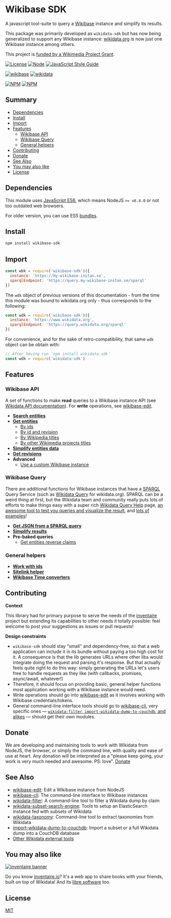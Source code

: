 # Wikibase SDK

A javascript tool-suite to query a [Wikibase](http://wikiba.se) instance and simplify its results.

This package was primarily developed as `wikidata-sdk` but has now being generalized to support any Wikibase instance: [wikidata.org](https://www.wikidata.org) is now just one Wikibase instance among others.

This project is [funded by a Wikimedia Project Grant](https://meta.wikimedia.org/wiki/Grants:Project/WikidataJS).

[![License](https://img.shields.io/badge/license-MIT-blue.svg)](https://opensource.org/licenses/MIT)
[![Node](https://img.shields.io/badge/node-%3E=%20v6.4.0-brightgreen.svg)](http://nodejs.org)
[![JavaScript Style Guide](https://img.shields.io/badge/code%20style-standard-brightgreen.svg)](http://standardjs.com/)

[![wikibase](https://raw.githubusercontent.com/maxlath/wikibase-sdk/master/assets/wikibase.jpg)](https://wikiba.se)
[![wikidata](https://raw.githubusercontent.com/maxlath/wikibase-sdk/master/assets/wikidata.jpg)](https://wikidata.org)

[![NPM](https://nodei.co/npm/wikibase-sdk.png?stars&downloads&downloadRank)](https://npmjs.com/package/wikibase-sdk/)
[![NPM](https://nodei.co/npm/wikidata-sdk.png?stars&downloads&downloadRank)](https://npmjs.com/package/wikidata-sdk/)

## Summary

<!-- START doctoc generated TOC please keep comment here to allow auto update -->
<!-- DON'T EDIT THIS SECTION, INSTEAD RE-RUN doctoc TO UPDATE -->


- [Dependencies](#dependencies)
- [Install](#install)
- [Import](#import)
- [Features](#features)
  - [Wikibase API](#wikibase-api)
  - [Wikibase Query](#wikibase-query)
  - [General helpers](#general-helpers)
- [Contributing](#contributing)
- [Donate](#donate)
- [See Also](#see-also)
- [You may also like](#you-may-also-like)
- [License](#license)

<!-- END doctoc generated TOC please keep comment here to allow auto update -->


## Dependencies
This module uses [JavaScript ES6](https://en.wikipedia.org/wiki/ECMAScript#6th_Edition_-_ECMAScript_2015), which means NodeJS `>= v6.4.0` or not too outdated web browsers.

For older version, you can use ES5 [bundles](docs/install.md#bundles).

## Install
```sh
npm install wikibase-sdk
```

## Import
```js
const wbk = require('wikibase-sdk')({
  instance: 'https://my-wikibase-instan.se',
  sparqlEndpoint: 'https://query.my-wikibase-instan.se/sparql'
})
```
The `wdk` object of previous versions of this documentation - from the time this module was bound to wikidata.org only - thus corresponds to the following:
```js
const wdk = require('wikibase-sdk')({
  instance: 'https://www.wikidata.org',
  sparqlEndpoint: 'https://query.wikidata.org/sparql'
})
```
For convenience, and for the sake of retro-compatibility, that same `wdk` object can be obtain with:
```js
// After having run `npm install wikidata-sdk`
const wdk = require('wikidata-sdk')
```

## Features
### Wikibase API
A set of functions to make **read** queries to a Wikibase instance API (see [Wikidata API documentation](https://www.wikidata.org/w/api.php)).
For **write** operations, see [wikibase-edit](http://github.com/maxlath/wikibase-edit).

* **[Search entities](docs/search_entities.md)**
* **[Get entities](docs/get_entities.md)**
  * [By ids](docs/get_entities.md#by-ids)
  * [By id and revision](docs/get_entities.md#by-id-and-revision)
  * [By Wikipedia titles](docs/get_entities.md#by-wikipedia-titles)
  * [By other Wikimedia projects titles](docs/get_entities.md#by-other-wikimedia-projects-titles)
* **[Simplify entities data](docs/simplify_entities_data.md)**
* **[Get revisions](docs/get_revisions.md)**
* **Advanced**
  * [Use a custom Wikibase instance](docs/use_a_custom_wikibase_instance.md)

### Wikibase Query
There are additional functions for Wikibase instances that have a [SPARQL](https://en.wikipedia.org/wiki/SPARQL) Query Service (such as [Wikidata Query](http://query.wikidata.org/) for wikidata.org). SPARQL can be a weird thing at first, but the Wikidata team and community really puts lots of efforts to make things easy with a super rich [Wikidata Query Help](https://www.wikidata.org/wiki/Wikidata:SPARQL_query_service/Wikidata_Query_Help) page, [an awesome tool to test you queries and visualize the result](https://query.wikidata.org/), and [lots of examples](https://www.wikidata.org/wiki/Special:MyLanguage/Wikidata:SPARQL_query_service/queries/examples)!

* **[Get JSON from a SPARQL query](docs/sparql_query.md)**
* **[Simplify results](docs/simplify_sparql_results.md)**
* **Pre-baked queries**
  * [Get entities reverse claims](docs/get_entities_reverse_claims.md)

### General helpers
  * **[Work with ids](docs/general_helpers.md#work-with-ids)**
  * **[Sitelink helper](docs/general_helpers.md#sitelink-helpers)**
  * **[Wikibase Time converters](docs/general_helpers.md#wikibase-time-converters)**

## Contributing
**Context**

This library had for primary purpose to serve the needs of the [inventaire](https://github.com/inventaire/inventaire) project but extending its capabilities to other needs it totally possible: feel welcome to post your suggestions as issues or pull requests!

**Design constraints**

* `wikibase-sdk` should stay "small" and dependency-free, so that a web application can include it in its bundle without paying a too high cost for it. A consequence is that the lib generates URLs where other libs would integrate doing the request and parsing it's response. But that actually feels quite right to do this way: simply generating the URLs let's users free to handle requests as they like (with callbacks, promises, async/await, whatever!)
* Therefore, it should focus on providing basic, general helper functions most application working with a Wikibase instance would need.
* Write operations should go into [wikibase-edit](https://github.com/maxlath/wikibase-edit) as it involves working with Wikibase credentials/tokens.
* General command-line interface tools should go to [wikibase-cli](https://github.com/maxlath/wikibase-cli), very specific ones — [`wikidata-filter`, `import-wikidata-dump-to-couchdb`, and alikes](#see-also) — should get their own modules.

## Donate
We are developing and maintaining tools to work with Wikidata from NodeJS, the browser, or simply the command line, with quality and ease of use at heart. Any donation will be interpreted as a "please keep going, your work is very much needed and awesome. PS: love". [Donate](https://liberapay.com/WikidataJS)

## See Also
* [wikibase-edit](https://github.com/maxlath/wikibase-edit): Edit a Wikibase instance from NodeJS
* [wikibase-cli](https://github.com/maxlath/wikibase-cli): The command-line interface to Wikibase instances
* [wikidata-filter](https://github.com/maxlath/wikidata-filter): A command-line tool to filter a Wikidata dump by claim
* [wikidata-subset-search-engine](https://github.com/inventaire/wikidata-subset-search-engine): Tools to setup an ElasticSearch instance fed with subsets of Wikidata
* [wikidata-taxonomy](https://github.com/nichtich/wikidata-taxonomy): Command-line tool to extract taxonomies from Wikidata
* [import-wikidata-dump-to-couchdb](https://github.com/maxlath/import-wikidata-dump-to-couchdb): Import a subset or a full Wikidata dump into a CouchDB database
* [Other Wikidata external tools](https://www.wikidata.org/wiki/Wikidata:Tools/External_tools)

## You may also like

[![inventaire banner](https://inventaire.io/public/images/inventaire-brittanystevens-13947832357-CC-BY-lighter-blue-4-banner-500px.png)](https://inventaire.io)

Do you know [inventaire.io](https://inventaire.io/)? It's a web app to share books with your friends, built on top of Wikidata! And its [libre software](http://github.com/inventaire/inventaire) too.

## License
[MIT](LICENSE.md)
